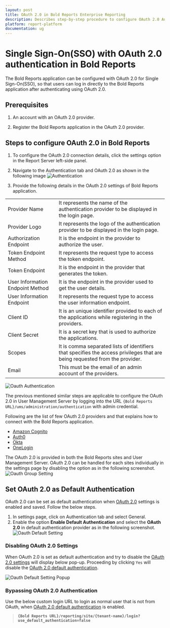 ```yaml
---
layout: post
title: OAuth 2.0 in Bold Reports Enterprise Reporting
description: Describes step-by-step procedure to configure OAuth 2.0 Authentication so that the user can login to the Bold Reports application
platform: report-platform
documentation: ug
---
```


# Single Sign-On(SSO) with OAuth 2.0 authentication in Bold Reports

The Bold Reports application can be configured with OAuth 2.0 for Single Sign-On(SSO), so that users can log in directly to the Bold Reports application after authenticating using OAuth 2.0.

## Prerequisites

1. An account with an OAuth 2.0 provider.

2. Register the Bold Reports application in the OAuth 2.0 provider.

## Steps to configure OAuth 2.0 in Bold Reports

1. To configure the OAuth 2.0 connection details, click the settings option in the Report Server left-side panel.

2. Navigate to the Authentication tab and OAuth 2.0 as shown in the following image
![Authentication](/static/assets/on-premise/images/authentication/single-sign-on/oauth/authentication-settings.png)

3. Provide the following details in the OAuth 2.0 settings of Bold Reports application.
<table>
<tr>
    <td>
        Provider Name
    </td>
    <td>
        It represents the name of the authentication provider to be displayed in the login page.
    </td>
</tr>
<tr>
    <td>
        Provider Logo
    </td>
    <td>
        It represents the logo of the authentication provider to be displayed in the login page.
    </td>
</tr>
<tr>
    <td>
        Authorization Endpoint
    </td>
    <td>
        It is the endpoint in the provider to authorize the user.
    </td>
</tr>
    <tr>
    <td>
        Token Endpoint Method
    </td>
    <td>
        It represents the request type to access the token endpoint.
    </td>
</tr>
</tr>
    <tr>
    <td>
        Token Endpoint
    </td>
    <td>
        It is the endpoint in the provider that generates the token.
    </td>
</tr>
</tr>
    <tr>
    <td>
        User Information Endpoint Method
    </td>
    <td>
        It is the endpoint in the provider used to get the user details.
    </td>
</tr>
</tr>
    <tr>
    <td>
        User Information Endpoint
    </td>
    <td>
        It represents the request type to access the user information endpoint.
    </td>
</tr>
</tr>
    <tr>
    <td>
        Client ID
    </td>
    <td>
        It is an unique identifier provided to each of the applications while registering in the providers.
    </td>
</tr>
</tr>
    <tr>
    <td>
        Client Secret
    </td>
    <td>
        It is a secret key that is used to authorize the applications.
    </td>
</tr>
</tr>
    <tr>
    <td>
        Scopes
    </td>
    <td>
        It is comma separated lists of identifiers that specifies the access privileges that are being requested from the provider.
    </td>
</tr>
</tr>
    <tr>
    <td>
        Email
    </td>
    <td>
        This must be the email of an admin account of the providers.
    </td>
</tr>
</table>

   ![Oauth Authentication](/static/assets/on-premise/images/authentication/single-sign-on/oauth/oauth-authentication.png)

The previous mentioned similar steps are applicable to configure the OAuth 2.0 in User Management Server by logging into the URL `{Bold Reports URL}/ums/administration/authentication` with admin credential.

Following are the list of few OAuth 2.0 providers and that explains how to connect with the Bold Reports application.

* [Amazon Cognito](./../oauth-2.0/amazon-cognito/)
* [Auth0](./../oauth-2.0/auth0/)
* [Okta](./../oauth-2.0/okta/)
* [OneLogin](./../oauth-2.0/onelogin/)

The OAuth 2.0 is provided in both the Bold Reports sites and User Management Server. OAuth 2.0 can be handled for each sites individually in the settings page by disabling the option as in the following screenshot.
![Oauth Group Setting](/static/assets/on-premise/images/authentication/single-sign-on/oauth/enableoauth.png)

## Set OAuth 2.0 as Default Authentication

OAuth 2.0 can be set as default authentication when [OAuth 2.0](#steps-to-configure-oauth-20-in-bold-reports) settings is enabled and saved. Follow the below steps.
1. In settings page, click on Authentication tab and select General.
2. Enable the option **Enable Default Authentication** and select the **OAuth 2.0** in default authentication provider as in the following screenshot.
![Oauth Default Setting](/static/assets/on-premise/images/authentication/single-sign-on/oauth/oauth-default-authentication.png)

### Disabling OAuth 2.0 Settings

When OAuth 2.0 is set as default authentication and try to disable the [OAuth 2.0 settings](#steps-to-configure-oauth-20-in-bold-reports) will display below pop-up. Proceeding by clicking `Yes` will disable the [OAuth 2.0 default authentication](#set-oauth-20-as-default-authentication).

![Oauth Default Setting Popup](/static/assets/on-premise/images/authentication/single-sign-on/oauth/oauth-default-authentication-popup.png)

### Bypassing OAuth 2.0 Authentication

Use the below custom login URL to login as normal user that is not from OAuth, when [OAuth 2.0 default authentication](#set-oauth-20-as-default-authentication) is enabled.
>**`{Bold Reports URL}/reporting/site/{tenant-name}/login?use_default_authentication=false`**